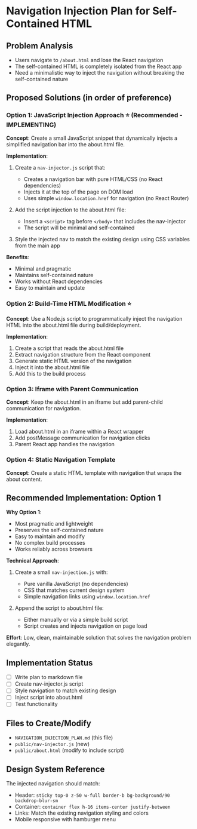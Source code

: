 # Navigation Injection Plan for Self-Contained HTML

## Problem Analysis
- Users navigate to `/about.html` and lose the React navigation
- The self-contained HTML is completely isolated from the React app
- Need a minimalistic way to inject the navigation without breaking the self-contained nature

## Proposed Solutions (in order of preference)

### Option 1: JavaScript Injection Approach ⭐ (Recommended - IMPLEMENTING)
**Concept**: Create a small JavaScript snippet that dynamically injects a simplified navigation bar into the about.html file.

**Implementation**:
1. Create a `nav-injector.js` script that:
   - Creates a navigation bar with pure HTML/CSS (no React dependencies)
   - Injects it at the top of the page on DOM load
   - Uses simple `window.location.href` for navigation (no React Router)

2. Add the script injection to the about.html file:
   - Insert a `<script>` tag before `</body>` that includes the nav-injector
   - The script will be minimal and self-contained

3. Style the injected nav to match the existing design using CSS variables from the main app

**Benefits**:
- Minimal and pragmatic
- Maintains self-contained nature
- Works without React dependencies
- Easy to maintain and update

### Option 2: Build-Time HTML Modification ⭐
**Concept**: Use a Node.js script to programmatically inject the navigation HTML into the about.html file during build/deployment.

**Implementation**:
1. Create a script that reads the about.html file
2. Extract navigation structure from the React component
3. Generate static HTML version of the navigation
4. Inject it into the about.html file
5. Add this to the build process

### Option 3: Iframe with Parent Communication
**Concept**: Keep the about.html in an iframe but add parent-child communication for navigation.

**Implementation**:
1. Load about.html in an iframe within a React wrapper
2. Add postMessage communication for navigation clicks
3. Parent React app handles the navigation

### Option 4: Static Navigation Template
**Concept**: Create a static HTML template with navigation that wraps the about content.

## Recommended Implementation: Option 1

**Why Option 1**:
- Most pragmatic and lightweight
- Preserves the self-contained nature
- Easy to maintain and modify
- No complex build processes
- Works reliably across browsers

**Technical Approach**:
1. Create a small `nav-injection.js` with:
   - Pure vanilla JavaScript (no dependencies)
   - CSS that matches current design system
   - Simple navigation links using `window.location.href`

2. Append the script to about.html file:
   - Either manually or via a simple build script
   - Script creates and injects navigation on page load

**Effort**: Low, clean, maintainable solution that solves the navigation problem elegantly.

## Implementation Status
- [ ] Write plan to markdown file
- [ ] Create nav-injector.js script
- [ ] Style navigation to match existing design
- [ ] Inject script into about.html
- [ ] Test functionality

## Files to Create/Modify
- `NAVIGATION_INJECTION_PLAN.md` (this file)
- `public/nav-injector.js` (new)
- `public/about.html` (modify to include script)

## Design System Reference
The injected navigation should match:
- Header: `sticky top-0 z-50 w-full border-b bg-background/90 backdrop-blur-sm`
- Container: `container flex h-16 items-center justify-between`
- Links: Match the existing navigation styling and colors
- Mobile responsive with hamburger menu